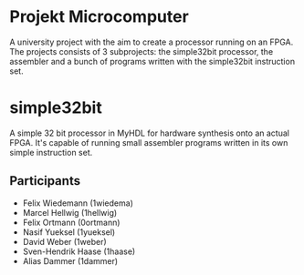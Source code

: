 Projekt Microcomputer
=====================

A university project with the aim to create a processor running on an FPGA.
The projects consists of 3 subprojects: the simple32bit processor, the assembler
and a bunch of programs written with the simple32bit instruction set.

simple32bit
===========

A simple 32 bit processor in MyHDL for hardware synthesis onto an actual FPGA.
It's capable of running small assembler programs written in its own simple instruction set.


Participants
------------

- Felix Wiedemann (1wiedema)
- Marcel Hellwig (1hellwig)
- Felix Ortmann (0ortmann)
- Nasif Yueksel (1yueksel)
- David Weber (1weber)
- Sven-Hendrik Haase (1haase)
- Alias Dammer (1dammer)
